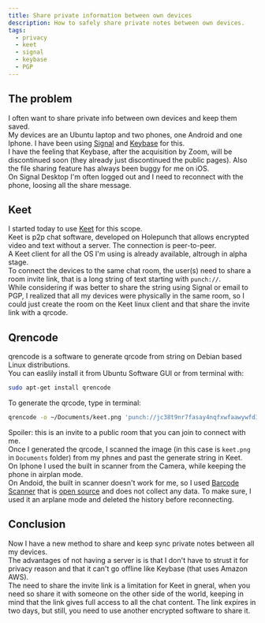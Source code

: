 ```yaml
---
title: Share private information between own devices
description: How to safely share private notes between own devices.
tags:
  - privacy
  - keet
  - signal
  - keybase
  - PGP
---
```

## The problem
I often want to share private info between own devices and keep them saved.  
My devices are an Ubuntu laptop and two phones, one Android and one Iphone.
I have been using [Signal](https://signal.org/en/) and [Keybase](https://keybase.io/) for this.  
I have the feeling that Keybase, after the acquisition by Zoom, will be discontinued soon (they already just discontinued the public pages). Also the file sharing feature has always been buggy for me on iOS.  
On Signal Desktop I'm often logged out and I need to reconnect with the phone, loosing all the share message.
## Keet
I started today to use [Keet](https://keet.io/) for this scope.  
Keet is p2p chat software, developed on Holepunch that allows encrypted video and text without a server. The connection is peer-to-peer.  
A Keet client for all the OS I'm using is already available, altrough in alpha stage.  
To connect the devices to the same chat room, the user(s) need to share a room invite link, that is a long string of text starting with `punch://`.    
While considering if was better to share the string using Signal or email to PGP, I realized that all my devices were physically in the same room, so I could just create the room on the Keet linux client and that share the invite link with a qrcode.
## Qrencode
qrencode is a software to generate qrcode from string on Debian based Linux distributions.  
You can easlily install it from Ubuntu Software GUI or from terminal with:
```bash
sudo apt-get install qrencode
```
To generate the qrcode, type in terminal:
```bash
qrencode -o ~/Documents/keet.png 'punch://jc38t9nr7fasay4nqfxwfaawywfd3y14krnsitj67ymoubiezqdy/yki9ah1cjynuwqpx9p3mi4qjosmaf1gna3u49363omk9b5akmk1t849eg9pp8pbm3j7h6wg5ymjf57piwhi7ccy3hi1q434n4qqw8ukiyry99iazuoeeqyeyybyehpg9uf1okkr8y7nr7ixe6q9iu8pcnbu8jgnz7o79ab3j3bar43q469uxr6kyhgy3kmhufgx7m4hmqj1z6fp3bufi83fnwaqs3zz8ye'
```
Spoiler: this is an invite to a public room that you can join to connect with me.  
Once I generated the qrcode, I scanned the image (in this case is `keet.png` in `Documents` folder) from my phnes and past the generate string in Keet.  
On Iphone I used the built in scanner from the Camera, while keeping the phone in airplan mode.  
On Andoid, the built in scanner doesn't work for me, so I used [Barcode Scanner](https://play.google.com/store/apps/details?id=com.google.zxing.client.android) that is [open source](https://github.com/zxing/zxing) and does not collect any data. To make sure, I used it an arplane mode and deleted the history before reconnecting.  
## Conclusion
Now I have a new method to share and keep sync private notes between all my devices.  
The advantages of not having a server is is that I don't have to strust it for privacy reason and that it can't go offline like Keybase (that uses Amazon AWS).  
The need to share the invite link is a limitation for Keet in gneral, when you need so share it with someone on the other side of the world, keeping in mind that the link gives full access to all the chat content. The link expires in two days, but still, you need to use another encrypted software to share it. 
 